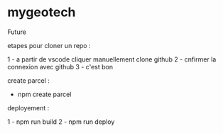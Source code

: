 # mygeotech
Future

etapes pour cloner un repo : 

1 - a partir de vscode cliquer manuellement clone github 
2 - cnfirmer la connexion avec github 
3 - c'est bon

create parcel :
- npm create parcel

deployement : 

1 - npm run build 
2 - npm run deploy 
